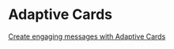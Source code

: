 # Adaptive Cards

[Create engaging messages with Adaptive Cards](https://learn.microsoft.com/en-us/training/modules/adaptive-cards-create-engaging-messages/)